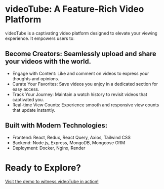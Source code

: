# videoTube: A Feature-Rich Video Platform

videoTube is a captivating video platform designed to elevate your viewing experience. It empowers users to:

## Become Creators: Seamlessly upload and share your videos with the world.

- Engage with Content: Like and comment on videos to express your thoughts and opinions.
- Curate Your Favorites: Save videos you enjoy in a dedicated section for easy access.
- Track Your Journey: Maintain a watch history to revisit videos that captivated you.
- Real-time View Counts: Experience smooth and responsive view counts that update instantly.

## Built with Modern Technologies:

- Frontend: React, Redux, React Query, Axios, Tailwind CSS
- Backend: Node.js, Express, MongoDB, Mongoose ORM
- Deployment: Docker, Nginx, Render

# Ready to Explore?

[Visit the demo to witness videoTube in action!](https://youtube-frontend-ruby.vercel.app/)
